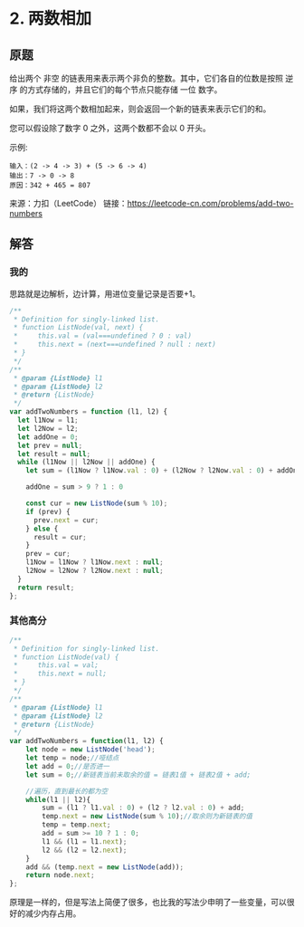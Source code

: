 # 2. 两数相加

## 原题
给出两个 非空 的链表用来表示两个非负的整数。其中，它们各自的位数是按照 逆序 的方式存储的，并且它们的每个节点只能存储 一位 数字。

如果，我们将这两个数相加起来，则会返回一个新的链表来表示它们的和。

您可以假设除了数字 0 之外，这两个数都不会以 0 开头。

示例:

```
输入：(2 -> 4 -> 3) + (5 -> 6 -> 4)
输出：7 -> 0 -> 8
原因：342 + 465 = 807
```
来源：力扣（LeetCode）
链接：https://leetcode-cn.com/problems/add-two-numbers

## 解答

### 我的
思路就是边解析，边计算，用进位变量记录是否要+1。

```js
/**
 * Definition for singly-linked list.
 * function ListNode(val, next) {
 *     this.val = (val===undefined ? 0 : val)
 *     this.next = (next===undefined ? null : next)
 * }
 */
/**
 * @param {ListNode} l1
 * @param {ListNode} l2
 * @return {ListNode}
 */
var addTwoNumbers = function (l1, l2) {
  let l1Now = l1;
  let l2Now = l2;
  let addOne = 0;
  let prev = null;
  let result = null;
  while (l1Now || l2Now || addOne) {
    let sum = (l1Now ? l1Now.val : 0) + (l2Now ? l2Now.val : 0) + addOne;

    addOne = sum > 9 ? 1 : 0

    const cur = new ListNode(sum % 10);
    if (prev) {
      prev.next = cur;
    } else {
      result = cur;
    }
    prev = cur;
    l1Now = l1Now ? l1Now.next : null;
    l2Now = l2Now ? l2Now.next : null;
  }
  return result;
};
```

> 

### 其他高分

```js
/**
 * Definition for singly-linked list.
 * function ListNode(val) {
 *     this.val = val;
 *     this.next = null;
 * }
 */
/**
 * @param {ListNode} l1
 * @param {ListNode} l2
 * @return {ListNode}
 */
var addTwoNumbers = function(l1, l2) {
    let node = new ListNode('head');
    let temp = node;//哑结点
    let add = 0;//是否进一
    let sum = 0;//新链表当前未取余的值 = 链表1值 + 链表2值 + add;

    //遍历，直到最长的都为空
    while(l1 || l2){
        sum = (l1 ? l1.val : 0) + (l2 ? l2.val : 0) + add;
        temp.next = new ListNode(sum % 10);//取余则为新链表的值
        temp = temp.next;
        add = sum >= 10 ? 1 : 0;
        l1 && (l1 = l1.next);
        l2 && (l2 = l2.next);
    }
    add && (temp.next = new ListNode(add));
    return node.next;
};
```

原理是一样的，但是写法上简便了很多，也比我的写法少申明了一些变量，可以很好的减少内存占用。
